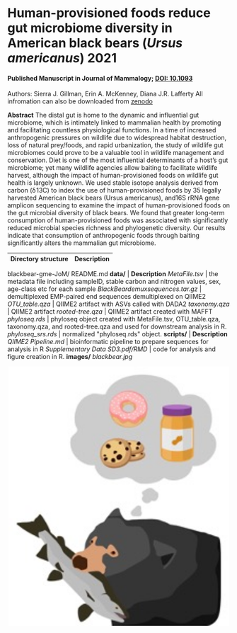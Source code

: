# Human-provisioned foods reduce gut microbiome diversity in American black bears (*Ursus americanus*) 2021
#### Published Manuscript in Journal of Mammalogy; [DOI: 10.1093](https://doi.org/10.1093/jmammal/gyab154)
Authors: Sierra J. Gillman, Erin A. McKenney, Diana J.R. Lafferty
All infromation can also be downloaded from [zenodo](https://zenodo.org/record/5133808#.YfnEOvXMJhE)

**Abstract**
The distal gut is home to the dynamic and influential gut microbiome, which is intimately linked to mammalian health by promoting and facilitating countless physiological functions. In a time of increased anthropogenic pressures on wildlife due to widespread habitat destruction, loss of natural prey/foods, and rapid urbanization, the study of wildlife gut microbiomes could prove to be a valuable tool in wildlife management and conservation. Diet is one of the most influential determinants of a host’s gut microbiome; yet many wildlife agencies allow baiting to facilitate wildlife harvest, although the impact of human-provisioned foods on wildlife gut health is largely unknown. We used stable isotope analysis derived from carbon (δ 13C) to index the use of human-provisioned foods by 35 legally harvested American black bears (Ursus americanus), and16S rRNA gene amplicon sequencing to examine the impact of human-provisioned foods on the gut microbial diversity of black bears. We found that greater long-term consumption of human-provisioned foods was associated with significantly reduced microbial species richness and phylogenetic diversity. Our results indicate that consumption of anthropogenic foods through baiting significantly alters the mammalian gut microbiome.

Directory structure | Description
--- | ---
blackbear-gme-JoM/
  README.md
  **data/** | **Description**
  *MetaFile.tsv* | the metadata file including sampleID, stable carbon and nitrogen values, sex, age-class etc for each sample
  *BlackBeardemuxsequences.tar.gz* | demultiplexed EMP-paired end sequences demultiplexed on QIIME2
  *OTU_table.qza* | QIIME2 artifact with ASVs called with DADA2
  *taxonomy.qza* | QIIME2 artifact
  *rooted-tree.qza* | QIIME2 artifact created with MAFFT
  *phyloseq.rds* | phyloseq object created with MetaFile.tsv, OTU_table.qza, taxonomy.qza, and rooted-tree.qza and used for downstream analysis in R.
  *phyloseq_srs.rds* | normalized "phyloseq.rds" object.
  **scripts/** | **Description**
  *QIIME2 Pipeline.md* | bioinformatic pipeline to prepare sequences for analysis in R
   *Supplementary Data SD3.pdf/RMD* | code for analysis and figure creation in R.
  **images/**
  *blackbear.jpg*

<p align="center">
<img src="images/blackbear.jpg" width="500" />
  </p>


